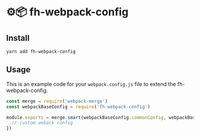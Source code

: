 # ⚙️📦 fh-webpack-config

## Install
`yarn add fh-webpack-config`

## Usage
This is an example code for your `webpack.config.js` file to extend the fh-webpack-config.

```javascript
const merge = require('webpack-merge')
const webpackBaseConfig = require('fh-webpack-config')

module.exports = merge.smart(webpackBaseConfig.commonConfig, webpackBaseConfig.reactConfig, {
  // custom weback config
})
```
